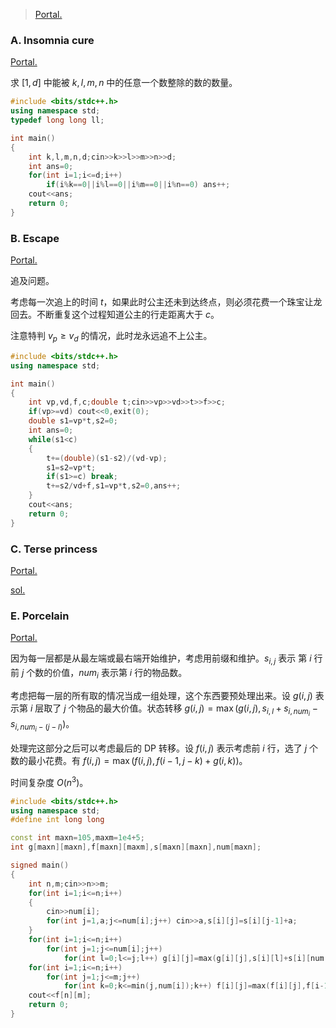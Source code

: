 > [Portal.](https://codeforces.com/contest/148)

### A. Insomnia cure

[Portal.](https://www.luogu.com.cn/problem/CF148A)

求 $[1,d]$ 中能被 $k,l,m,n$ 中的任意一个数整除的数的数量。

```cpp
#include <bits/stdc++.h>
using namespace std;
typedef long long ll;

int main()
{
    int k,l,m,n,d;cin>>k>>l>>m>>n>>d;
    int ans=0;
    for(int i=1;i<=d;i++)
        if(i%k==0||i%l==0||i%m==0||i%n==0) ans++;
    cout<<ans;
    return 0;
}
```

### B. Escape

[Portal.](https://www.luogu.com.cn/problem/CF148B)

追及问题。

考虑每一次追上的时间 $t$，如果此时公主还未到达终点，则必须花费一个珠宝让龙回去。不断重复这个过程知道公主的行走距离大于 $c$。

注意特判 $v_p\geq v_d$ 的情况，此时龙永远追不上公主。

```cpp
#include <bits/stdc++.h>
using namespace std;

int main()
{
    int vp,vd,f,c;double t;cin>>vp>>vd>>t>>f>>c;
    if(vp>=vd) cout<<0,exit(0);
    double s1=vp*t,s2=0;
    int ans=0;
    while(s1<c)
    {
        t+=(double)(s1-s2)/(vd-vp);
        s1=s2=vp*t;
        if(s1>=c) break;
        t+=s2/vd+f,s1=vp*t,s2=0,ans++;
    }
    cout<<ans;
    return 0;
}
```

### C. Terse princess

[Portal.](https://www.luogu.com.cn/problem/CF148C)

[sol.](https://www.luogu.com.cn/blog/ncwzdlsd/solution-cf148c)

### E. Porcelain

[Portal.](https://www.luogu.com.cn/problem/CF148E)

因为每一层都是从最左端或最右端开始维护，考虑用前缀和维护。$s_{i,j}$ 表示 第 $i$ 行前 $j$ 个数的价值，$num_i$ 表示第 $i$ 行的物品数。

考虑把每一层的所有取的情况当成一组处理，这个东西要预处理出来。设 $g(i,j)$ 表示第 $i$ 层取了 $j$ 个物品的最大价值。状态转移 $g(i,j)=\max(g(i,j),s_{i,l}+s_{i,num_i}-s_{i,num_i-(j-l)})$。

处理完这部分之后可以考虑最后的 DP 转移。设 $f(i,j)$ 表示考虑前 $i$ 行，选了 $j$ 个数的最小花费。有 $f(i,j)=\max(f(i,j),f(i-1,j-k)+g(i,k))$。

时间复杂度 $O(n^3)$。

```cpp
#include <bits/stdc++.h>
using namespace std;
#define int long long

const int maxn=105,maxm=1e4+5;
int g[maxn][maxn],f[maxn][maxm],s[maxn][maxn],num[maxn];

signed main()
{
    int n,m;cin>>n>>m;
    for(int i=1;i<=n;i++)
    {
        cin>>num[i];
        for(int j=1,a;j<=num[i];j++) cin>>a,s[i][j]=s[i][j-1]+a;
    }
    for(int i=1;i<=n;i++)
        for(int j=1;j<=num[i];j++)
            for(int l=0;l<=j;l++) g[i][j]=max(g[i][j],s[i][l]+s[i][num[i]]-s[i][num[i]-(j-l)]);
    for(int i=1;i<=n;i++)
        for(int j=1;j<=m;j++)
            for(int k=0;k<=min(j,num[i]);k++) f[i][j]=max(f[i][j],f[i-1][j-k]+g[i][k]);
    cout<<f[n][m];
    return 0;
}
```

